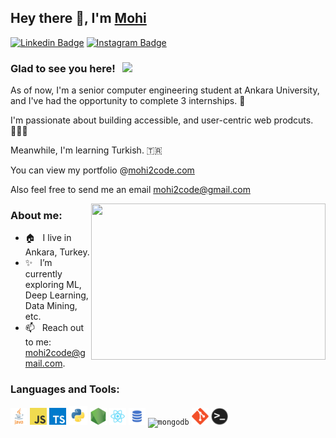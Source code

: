 ## Hey there 👋, I'm [Mohi](https://github.com/mohi2code/)

[![Linkedin Badge](https://img.shields.io/badge/-LinkedIn-0e76a8?style=flat-square&logo=Linkedin&logoColor=white)](https://linkedin.com/in/mohieldin-a-4b06a417b)
[![Instagram Badge](https://img.shields.io/badge/-Instagram-e4405f?style=flat-square&logo=Instagram&logoColor=white)](https://instagram.com/mohi.ahmed._/)

### Glad to see you here! &nbsp; ![](https://visitor-badge.glitch.me/badge?page_id=iampavangandhi.iampavangandhi&style=flat-square&color=0088cc)

As of now, I'm a senior computer engineering student at Ankara University, and I've had the opportunity to complete 3 internships. 🚀

I'm passionate about building accessible, and user-centric web prodcuts. 🧑🏽‍💻

Meanwhile, I'm learning Turkish. 🇹🇷

You can view my portfolio @[mohi2code.com](https://mohi2code.com/)

Also feel free to send me an email [mohi2code@gmail.com](mailto:mohi2code@gmail.com?subject=Hi%20Mohi)

<img align="right" height="250" width="375" alt="" src="https://user-images.githubusercontent.com/74038190/238353480-219bcc70-f5dc-466b-9a60-29653d8e8433.gif" />

### About me:

- 🏠 &nbsp; I live in Ankara, Turkey.
- ✨ &nbsp; I’m currently exploring ML, Deep Learning, Data Mining, etc.
- 📫 &nbsp; Reach out to me: mohi2code@gmail.com.

### Languages and Tools:

<code><img height="27" src="https://raw.githubusercontent.com/github/explore/80688e429a7d4ef2fca1e82350fe8e3517d3494d/topics/java/java.png" alt="java"></code>
<code><img height="27" src="https://raw.githubusercontent.com/github/explore/80688e429a7d4ef2fca1e82350fe8e3517d3494d/topics/javascript/javascript.png" alt="javascript"></code>
<code><img height="27" src="https://raw.githubusercontent.com/github/explore/80688e429a7d4ef2fca1e82350fe8e3517d3494d/topics/typescript/typescript.png" alt="typescript"></code>
<code><img height="30" src="https://raw.githubusercontent.com/github/explore/80688e429a7d4ef2fca1e82350fe8e3517d3494d/topics/python/python.png" alt="python"></code>
<code><img height="27" src="https://raw.githubusercontent.com/github/explore/80688e429a7d4ef2fca1e82350fe8e3517d3494d/topics/nodejs/nodejs.png" alt="nodejs"></code>
<code><img height="27" src="https://raw.githubusercontent.com/github/explore/80688e429a7d4ef2fca1e82350fe8e3517d3494d/topics/react/react.png" alt="react"></code>
<code><img height="27" src="https://raw.githubusercontent.com/github/explore/80688e429a7d4ef2fca1e82350fe8e3517d3494d/topics/sql/sql.png" alt="sql"></code>
<code><img height="27" src="https://encrypted-tbn0.gstatic.com/images?q=tbn%3AANd9GcSTTzPAw-55ssm1Im594xYZ9eRQu2JylrkYLg&usqp=CAU" alt="mongodb"></code>
<code><img height="27" src="https://raw.githubusercontent.com/devicons/devicon/master/icons/git/git-original.svg" alt="git"></code>
<code><img height="27" src="https://raw.githubusercontent.com/github/explore/80688e429a7d4ef2fca1e82350fe8e3517d3494d/topics/terminal/terminal.png" alt="terminal"></code>

<!--
**mohi2code/mohi2code** is a ✨ _special_ ✨ repository because its `README.md` (this file) appears on your GitHub profile.

Here are some ideas to get you started:

- 🔭 I’m currently working on ...
- 🌱 I’m currently learning ...
- 👯 I’m looking to collaborate on ...
- 🤔 I’m looking for help with ...
- 💬 Ask me about ...
- 📫 How to reach me: ...
- 😄 Pronouns: ...
- ⚡ Fun fact: ...
-->

